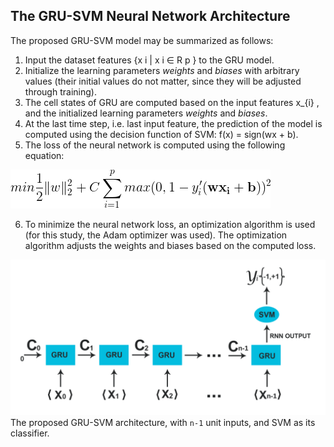 ## The GRU-SVM Neural Network Architecture

The proposed GRU-SVM model may be summarized as follows:

1. Input the dataset features {x i | x i ∈ R p } to the GRU model.
2. Initialize the learning parameters *weights* and *biases* with
arbitrary values (their initial values do not matter, since they
will be adjusted through training).
3. The cell states of GRU are computed based on the input
features x_{i} , and the initialized learning parameters *weights*
and *biases*.
4. At the last time step, i.e. last input feature, the prediction of
the model is computed using the decision function of SVM:
f(x) = sign(wx + b).
5. The loss of the neural network is computed using the following equation:

![](../figures/l2-svm.png)

6. To minimize the neural network loss, an optimization algorithm is used (for this study, the Adam optimizer was
used). The optimization algorithm adjusts the weights and
biases based on the computed loss.

![](../figures/gru-svm-expanded.png)
The proposed GRU-SVM architecture, with `n-1` unit inputs, and SVM as its classifier.